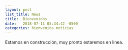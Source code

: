 ```yaml
---
layout: post
list_title: News
title:  Bienvenidos
date:   2018-07-11 05:34:42 -0500
categories: bienvenida noticias
---
```

Estamos en construcción, muy pronto estaremos en linea.
